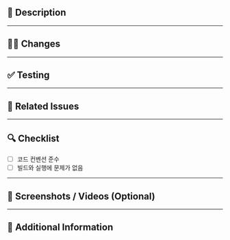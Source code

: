 <!-- 
PR 제목은 간결하고 명확하게 작성해주세요.
예: [Fix] 유효하지 않은 사용자의 로그인 오류 해결
-->

## 📝 Description
<!-- 
변경 사항에 대한 자세한 설명을 작성해주세요.
어떻게보다 무엇을 왜 수정했는지 설명해주세요.
-->

---

## 🧑‍💻 Changes
<!-- 
추가/수정된 주요 내용을 간략히 요약해주세요.
예:
- LoginView.swift: 로그인 UI 추가
- AuthService.swift: 인증 로직 수정
-->

---

## ✅ Testing
<!-- 
변경 사항을 검증할 방법을 설명해주세요.
예:
1. 앱 실행 후 로그인 화면 진입
2. 잘못된 계정 입력 시 에러 메시지 확인
3. 올바른 계정 입력 시 정상 로그인 확인
-->

---

## 🔗 Related Issues
<!-- 
이 PR과 관련된 이슈를 연결해주세요.
예: closes #123, relates to #456
-->

---

## 🔍 Checklist
- [ ] 코드 컨벤션 준수
- [ ] 빌드와 실행에 문제가 없음

---

## 📸 Screenshots / Videos (Optional)
<!-- UI 변경 사항이나 동작 확인이 필요한 경우 첨부해주세요. -->

---

## 💬 Additional Information
<!-- 리뷰어가 참고하면 좋을 내용이나 추가 맥락을 작성해주세요. -->
